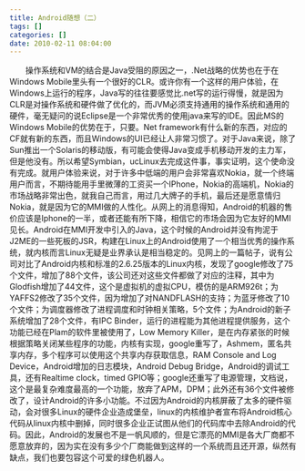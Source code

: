 ```yaml
---
title: Android随想（二）
tags: []
categories: []
date: 2010-02-11 08:04:00 
---
```



&emsp;&emsp;操作系统和VM的结合是Java受阻的原因之一，.Net战略的优势也在于在Windows Mobile里头有一个很好的CLR。或许你有一个这样的用户体验，在Windows上运行的程序，Java写的往往要感觉比.net写的运行得慢，就是因为CLR是对操作系统和硬件做了优化的，而JVM必须支持通用的操作系统和通用的硬件，毫无疑问的说Eclipse是一个非常优秀的使用java来写的IDE。因此MS的Windows Mobile的优势在于，只要。Net framework有什么新的东西，对应的CF就有新的东西，而且Windows的UI已经让人非常习惯了。对于Java来说，除了Sun推出一个Solaris的移动版，有可能会使得Java变成手机移动开发的主力军，但是他没有。所以希望Symbian，ucLinux去完成这件事，事实证明，这个使命没有完成。就用户体验来说，对于许多中低端的用户会非常喜欢Nokia，就一个终端用户而言，不期待能用手里微薄的工资买一个IPhone，Nokia的高端机，Nokia的市场战略非常出色，就我自己而言，用过几大牌子的手机，最后还是愿意情归Nokia，就是因为它的MMI做的人性化。从网上的消息得知，Android的机器的售价应该是Iphone的一半，或者还能有所下降，相信它的市场会因为它友好的MMI见长。Android在MMI开发中引入的Java，这个时候的Android并没有拘泥于J2ME的一些死板的JSR，构建在Linux上的Android使用了一个相当优秀的操作系统，就内核而言Linux无疑是业界承认是相当稳定的。见网上的一篇帖子，说有公司对比了Android内核和标准的2.6.25版本的Linux内核，发现了google修改了75个文件，增加了88个文件，该公司还对这些文件都做了对应的注释，其中为Glodfish增加了44文件，这个是虚拟机的虚拟CPU，模仿的是ARM926t；为YAFFS2修改了35个文件，因为增加了对NANDFLASH的支持；为蓝牙修改了10个文件；为调度器修改了进程调度和时钟相关策略，5个文件；为Android的新子系统增加了28个文件，有IPC Binder，运行的进程能为其他进程提供服务，这个功能已经在Plam的软件里被使用了，Low Memory Killer，是在内存紧张的时候根据策略关闭某些程序的功能，内核有实现，google重写了，Ashmem，匿名共享内存，多个程序可以使用这个共享内存获取信息，RAM Console and Log Device，Android增加的日志模块，Android Debug Bridge，Android的调试工具，还有Realtime clock，timed GPIO等；google还重写了电源管理，文档说，这个是最复杂难度最高的一个功能，放弃了APM，DPM；此外还有36个文件被修改了，设计Android的许多小功能。不过因为Android的内核屏蔽了太多的硬件驱动，会对很多Linux的硬件企业造成堡垒，linux的内核维护者宣布将Android核心代码从linux内核中删掉，同时很多企业正试图从他们的代码库中去除Android的代码。因此，Android的发展也不是一帆风顺的，但是它漂亮的MMI是各大厂商都不愿意放弃的，因为实在没有多少个厂商能做到这样的一个系统而且还开源，纵然有缺点，我们也要包容这个可爱的绿色机器人。